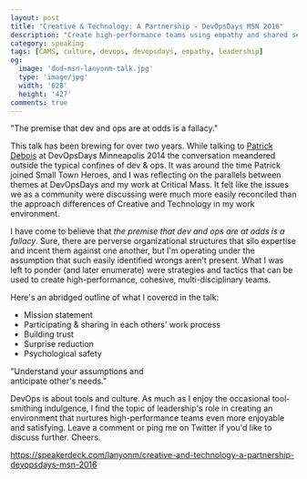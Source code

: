 ```yaml
---
layout: post
title: "Creative & Technology: A Partnership - DevOpsDays MSN 2016"
description: "Create high-performance teams using empathy and shared sense of purpose"
category: speaking
tags: [CAMS, culture, devops, devopsdays, empathy, leadership]
og:
  image: 'dod-msn-lanyonm-talk.jpg'
  type: 'image/jpg'
  width: '628'
  height: '427'
comments: true
---
```


<div class="center quote">
  "The premise that dev and ops are at odds is a fallacy."
</div>

This talk has been brewing for over two years. While talking to [Patrick Debois](https://www.twitter.com/patrickdebois) at DevOpsDays Minneapolis 2014 the conversation meandered outside the typical confines of dev & ops. It was around the time Patrick joined Small Town Heroes, and I was reflecting on the parallels between themes at DevOpsDays and my work at Critical Mass. It felt like the issues we as a community were discussing were much more easily reconciled than the approach differences of Creative and Technology in my work environment.

I have come to believe that _the premise that dev and ops are at odds is a fallacy_. Sure, there are perverse organizational structures that silo expertise and incent them against one another, but I'm operating under the assumption that such easily identified wrongs aren't present. What I was left to ponder (and later enumerate) were strategies and tactics that can be used to create high-performance, cohesive, multi-disciplinary teams.

Here's an abridged outline of what I covered in the talk:

* Mission statement
* Participating & sharing in each others' work process
* Building trust
* Surprise reduction
* Psychological safety

<div class="center quote">
  "Understand your assumptions and<br>anticipate other's needs."
</div>

DevOps is about tools and culture. As much as I enjoy the occasional tool-smithing indulgence, I find the topic of leadership's role in creating an environment that nurtures high-performance teams even more enjoyable and satisfying. Leave a comment or ping me on Twitter if you'd like to discuss further. Cheers.

<https://speakerdeck.com/lanyonm/creative-and-technology-a-partnership-devopsdays-msn-2016>

<script async class="speakerdeck-embed" data-id="1aaef89e52d0487489a2adb6e0020917" data-ratio="1.77777777777778" src="//speakerdeck.com/assets/embed.js"></script>
